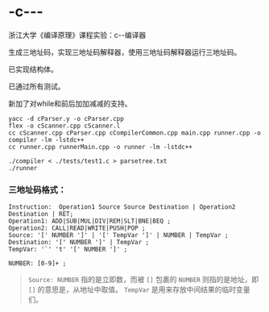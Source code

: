 # -c---
浙江大学《编译原理》课程实验：c--编译器

生成三地址码，实现三地址码解释器，使用三地址码解释器运行三地址码。

已实现结构体。

已通过所有测试。

新加了对while和前后加加减减的支持。
```
yacc -d cParser.y -o cParser.cpp
flex -o cScanner.cpp cScanner.l
cc cScanner.cpp cParser.cpp cCompilerCommon.cpp main.cpp runner.cpp -o compiler -lm -lstdc++
cc runner.cpp runnerMain.cpp -o runner -lm -lstdc++

```
```
./compiler < ./tests/test1.c > parsetree.txt
./runner

```

### 三地址码格式：
```
Instruction:  Operation1 Source Source Destination | Operation2 Destination | RET;
Operation1: ADD|SUB|MUL|DIV|REM|SLT|BNE|BEQ ;
Operation2: CALL|READ|WRITE|PUSH|POP ;
Source: '[' NUMBER ']' | '[' TempVar ']' | NUMBER | TempVar ;
Destination: '[' NUMBER ']' | TempVar ;
TempVar: '`' 't' '[' NUMBER ']' ;

NUMBER: [0-9]+ ;
```
> `Source: NUMBER` 指的是立即数，而被 `[]` 包裹的 `NUMBER` 则指的是地址，即 `[]` 的意思是，从地址中取值。
> `TempVar` 是用来存放中间结果的临时变量们。
